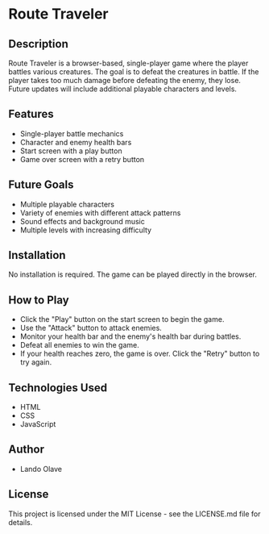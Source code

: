 # Route Traveler

## Description
Route Traveler is a browser-based, single-player game where the player battles various creatures. The goal is to defeat the creatures in battle. If the player takes too much damage before defeating the enemy, they lose. Future updates will include additional playable characters and levels.

## Features
- Single-player battle mechanics
- Character and enemy health bars
- Start screen with a play button
- Game over screen with a retry button

## Future Goals
- Multiple playable characters
- Variety of enemies with different attack patterns
- Sound effects and background music
- Multiple levels with increasing difficulty

## Installation
No installation is required. The game can be played directly in the browser.

## How to Play
- Click the "Play" button on the start screen to begin the game.
- Use the "Attack" button to attack enemies.
- Monitor your health bar and the enemy's health bar during battles.
- Defeat all enemies to win the game.
- If your health reaches zero, the game is over. Click the "Retry" button to try again.

## Technologies Used
- HTML
- CSS
- JavaScript

## Author
- Lando Olave

## License
This project is licensed under the MIT License - see the LICENSE.md file for details.
